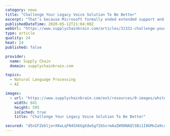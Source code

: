 ```yaml
---
category: news
title: "Challenge Your Legacy Voice Solution To Be Better"
excerpt: "That’s because Microsoft formally ended extended support and its no longer providing security patches for the Windows® CE operating system, which operates your old blue potato.  Did you know that Lydia Voice is now the second largest global voice provider in the distribution center market?"
publishedDateTime: 2020-05-12T21:04:00Z
webUrl: "https://www.supplychainbrain.com/articles/31331-challenge-your-legacy-voice-solution-to-be-better"
type: article
quality: 24
heat: 24
published: false

provider:
  name: Supply Chain
  domain: supplychainbrain.com

topics:
  - Natural Language Processing
  - AI

images:
  - url: "https://www.supplychainbrain.com/ext/resources/0-images/whitepaper-images/2020/EPG_Challenge_Your_Legacy.png?height=635&t=1589314813&width=1200"
    width: 841
    height: 595
    isCached: true
    title: "Challenge Your Legacy Voice Solution To Be Better"

secured: "d5nIFZebljo+XKwLqFN4Sh6GgXdwSgf2bSvrmAaZW98NAQlSBi1I8GMn2a9ccxzOIrd2aDvIodTYXLNGyCPzrN8f3AW/QofNeu1awXL2yDyuidLI8jHNchzhRH14YDRef6ZOWhsIiBPAfNuUIYxoslurQ5cUZezVm/X2yZE2S7GlhbKkXhG0tg/WrPkFJ4Yu5c9Ci+Tet4i8RHpM3AFKkcBrq26P/PyPfTWdqg442f72A+wtphldWogr+Csabtsspsh/bcD8DhSFyQU5+mcKgx78Ced5qvG9bxWTs05U61bMWRar63s6kOika4Pz9OrucBM8SUAQnFSIxmoWDQorlhJF/8vbAZAazXv51qLx0BTifErrS/RwKJkE2EPRWiUGg0L4xqlD9WvBikZbfc9JZcuHYAlWruE22ztRif9RVVHXiA/xdQecYf99eKeXoZ4ltd8QNQiNgJU21r97lTCOg8XS5dxFcf4kRqIGyoX1gVM=;n8PtzkFxHjHAoNPvGVCqrQ=="
---
```


